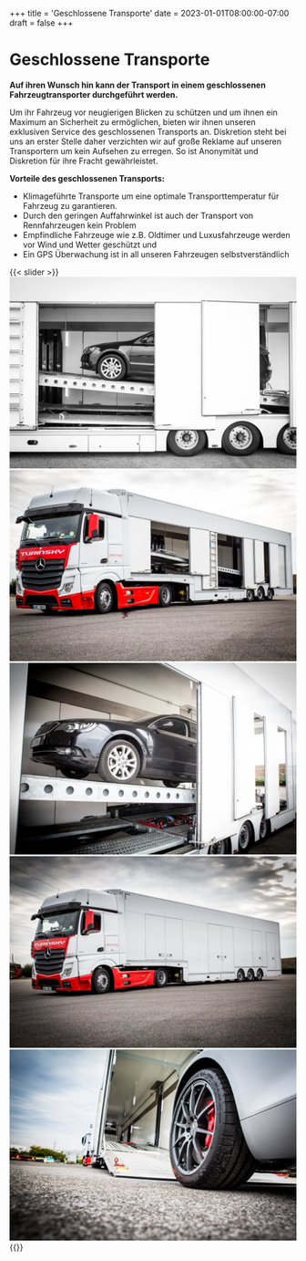 +++
title = 'Geschlossene Transporte'
date = 2023-01-01T08:00:00-07:00
draft = false
+++

# Geschlossene Transporte

**Auf ihren Wunsch hin kann der Transport in einem geschlossenen Fahrzeugtransporter durchgeführt werden.**

Um ihr Fahrzeug vor neugierigen Blicken zu schützen und um ihnen ein Maximum an Sicherheit zu ermöglichen, bieten wir ihnen unseren exklusiven Service des geschlossenen Transports an. Diskretion steht bei uns an erster Stelle daher verzichten wir auf große Reklame auf unseren Transportern um kein Aufsehen zu erregen. So ist Anonymität und Diskretion für ihre Fracht gewährleistet.

**Vorteile des geschlossenen Transports:**

* Klimageführte Transporte um eine optimale Transporttemperatur für Fahrzeug zu garantieren.
* Durch den geringen Auffahrwinkel ist auch der Transport von Rennfahrzeugen kein Problem
* Empfindliche Fahrzeuge wie z.B. Oldtimer und Luxusfahrzeuge werden vor Wind und Wetter geschützt und
* Ein GPS Überwachung ist in all unseren Fahrzeugen selbstverständlich


{{< slider >}}
![small car](small-car.webp)
![big car](big-car.webp)
![one car](one-car.webp)
![big car closed](big-car-closed.webp)
![before transport](before.webp)
{{</slider >}}